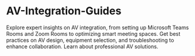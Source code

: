 # AV-Integration-Guides
Explore expert insights on AV integration, from setting up Microsoft Teams Rooms and Zoom Rooms to optimizing smart meeting spaces. Get best practices on AV design, equipment selection, and troubleshooting to enhance collaboration. Learn  about professional AV solutions.
